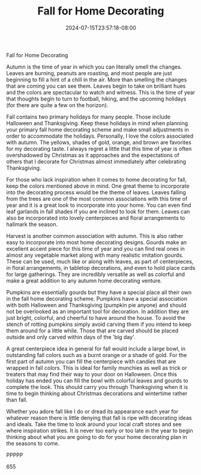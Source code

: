﻿---
title: "Fall for Home Decorating"
date: 2024-07-15T23:57:18-08:00
description: "home decorating Tips for Web Success"
featured_image: "/images/home decorating.jpg"
tags: ["home decorating"]
---

Fall for Home Decorating

Autumn is the time of year in which you can literally smell the changes. Leaves are burning, peanuts are roasting, and most people are just beginning to fill a hint of a chill in the air. More than smelling the changes that are coming you can see them. Leaves begin to take on brilliant hues and the colors are spectacular to watch and witness. This is the time of year that thoughts begin to turn to football, hiking, and the upcoming holidays (for there are quite a few on the horizon). 

Fall contains two primary holidays for many people. Those include Halloween and Thanksgiving. Keep these holidays in mind when planning your primary fall home decorating scheme and make small adjustments in order to accommodate the holidays. Personally, I love the colors associated with autumn. The yellows, shades of gold, orange, and brown are favorites for my decorating taste. I always regret a little that this time of year is often overshadowed by Christmas as it approaches and the expectations of others that I decorate for Christmas almost immediately after celebrating Thanksgiving.

For those who lack inspiration when it comes to home decorating for fall, keep the colors mentioned above in mind. One great theme to incorporate into the decorating process would be the theme of leaves. Leaves falling from the trees are one of the most common associations with this time of year and it is a great look to incorporate into your home. You can even find leaf garlands in fall shades if you are inclined to look for them. Leaves can also be incorporated into lovely centerpieces and floral arrangements to hallmark the season.

Harvest is another common association with autumn. This is also rather easy to incorporate into most home decorating designs. Gourds make an excellent accent piece for this time of year and you can find real ones in almost any vegetable market along with many realistic imitation gourds. These can be used, much like or along with leaves, as part of centerpieces, in floral arrangements, in tabletop decorations, and even to hold place cards for large gatherings. They are incredibly versatile as well as colorful and make a great addition to any autumn home decorating venture. 

Pumpkins are essentially gourds but they have a special place all their own in the fall home decorating scheme. Pumpkins have a special association with both Halloween and Thanksgiving (pumpkin pie anyone) and should not be overlooked as an important tool for decoration. In addition they are just bright, colorful, and cheerful to have around the house. To avoid the stench of rotting pumpkins simply avoid carving them if you intend to keep them around for a little while. Those that are carved should be placed outside and only carved within days of the 'big day'. 

A great centerpiece idea in general for fall would include a large bowl, in outstanding fall colors such as a burnt orange or a shade of gold. For the first part of autumn you can fill the centerpiece with candies that are wrapped in fall colors. This is ideal for family munchies as well as trick or treaters that may find their way to your door on Halloween. Once this holiday has ended you can fill the bowl with colorful leaves and gourds to complete the look. This should carry you through Thanksgiving when it is time to begin thinking about Christmas decorations and wintertime rather than fall. 

Whether you adore fall like I do or dread its appearance each year for whatever reason there is little denying that fall is ripe with decorating ideas and ideals. Take the time to look around your local craft stores and see where inspiration strikes. It is never too early or too late in the year to begin thinking about what you are going to do for your home decorating plan in the seasons to come.

PPPPP

655

